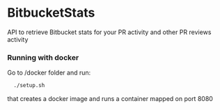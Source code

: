 # BitbucketStats
API to retrieve Bitbucket stats for your PR activity and other PR reviews activity

### Running with docker

Go to /docker folder and run:

```bash
  ./setup.sh
```
that creates a docker image and runs a container mapped on port 8080
